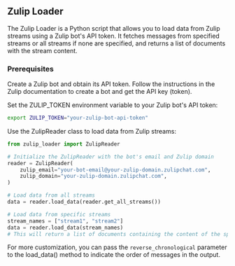## Zulip Loader

The Zulip Loader is a Python script that allows you to load data from Zulip streams using a Zulip bot's API token. It fetches messages from specified streams or all streams if none are specified, and returns a list of documents with the stream content.

### Prerequisites

Create a Zulip bot and obtain its API token. Follow the instructions in the Zulip documentation to create a bot and get the API key (token).

Set the ZULIP_TOKEN environment variable to your Zulip bot's API token:

```bash
export ZULIP_TOKEN="your-zulip-bot-api-token"
```

Use the ZulipReader class to load data from Zulip streams:

```python
from zulip_loader import ZulipReader

# Initialize the ZulipReader with the bot's email and Zulip domain
reader = ZulipReader(
    zulip_email="your-bot-email@your-zulip-domain.zulipchat.com",
    zulip_domain="your-zulip-domain.zulipchat.com",
)

# Load data from all streams
data = reader.load_data(reader.get_all_streams())

# Load data from specific streams
stream_names = ["stream1", "stream2"]
data = reader.load_data(stream_names)
# This will return a list of documents containing the content of the specified streams.
```

For more customization, you can pass the `reverse_chronological` parameter to the load_data() method to indicate the order of messages in the output.
